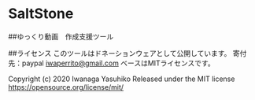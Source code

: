 # SaltStone

##ゆっくり動画　作成支援ツール

##ライセンス
このツールはドネーションウェアとして公開しています。
寄付先：paypal iwaperrito@gmail.com
ベースはMITライセンスです。

Copyright (c) 2020 Iwanaga Yasuhiko
Released under the MIT license
https://opensource.org/license/mit/
